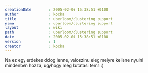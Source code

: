 ```yaml
---
creationDate        : 2005-02-06 15:38:51 +0100 
author              : kocka 
title               : uberloom/clustering support 
name                : uberloom/clustering support 
layout              : wiki 
path                : uberloom/clustering support 
date                : 2005-02-06 15:38:51 +0100 
version             : 1 
creator             : kocka 
---
```

Na ez egy erdekes dolog lenne, valoszinu eleg melyre kellene nyulni mindenben hozza, ugyhogy meg kutatasi tema :)
